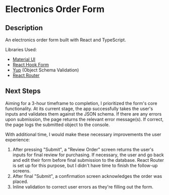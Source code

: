 # Electronics Order Form

## Description

An electronics order form built with React and TypeScript.

Libraries Used:
- [Material UI](https://mui.com/)
- [React Hook Form](https://react-hook-form.com/)
- [Yup](https://github.com/jquense/yup) (Object Schema Validation)
- [React Router](https://reactrouter.com/)

## Next Steps

Aiming for a 3-hour timeframe to completion, I prioritized the form's core functionality. At its current stage, the app successfully takes the user's inputs and validates them against the JSON schema. If there are any errors upon submission, the page returns the relevant error message(s). If correct, the page logs the submitted object to the console.

With additional time, I would make these necessary improvements the user experience:
1. After pressing "Submit", a "Review Order" screen returns the user's inputs for final review for purchasing. If necessary, the user and go back and edit their form before final submission to the database. React Router is set up for this purpose, but I didn't have time to finish the follow-up screens.
2. After final "Submit", a confirmation screen acknowledges the order was placed.
3. Inline validation to correct user errors as they're filling out the form.

